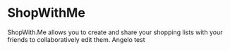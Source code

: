 ShopWithMe
==========
ShopWith.Me allows you to create and share your shopping lists with your friends to collaboratively edit them.
Angelo test

